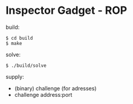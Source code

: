 # Inspector Gadget - ROP

build:

    $ cd build
    $ make

solve:

    $ ./build/solve

supply:
- (binary) challenge (for adresses)
- challenge address:port

